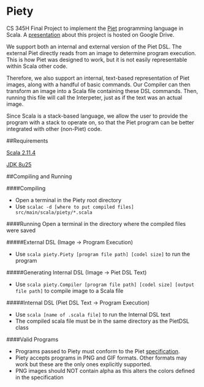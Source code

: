 Piety
=====

CS 345H Final Project to implement the [Piet](http://en.wikipedia.org/wiki/Esoteric_programming_language#Piet) programming language in Scala. A [presentation](https://docs.google.com/presentation/d/1hhwky73h1fhp_I9xM_D9acZCuDa9-0si0MR9dX6ohdk/edit?usp=sharing) about this project is hosted on Google Drive.

We support both an internal and external version of the Piet DSL. The external Piet directly reads from an image to determine program execution. This is how Piet was designed to work, but it is not easily representable within Scala other code. 

Therefore, we also support an internal, text-based representation of Piet images, along with a handful of basic commands. Our Compiler can then transform an image into a Scala file containing these DSL commands. Then, running this file will call the Interpeter, just as if the text was an actual image.

Since Scala is a stack-based language, we allow the user to provide the program with a stack to operate on, so that the Piet program can be better integrated with other (non-Piet) code.

##Requirements

[Scala 2.11.4](http://www.scala-lang.org/download/)

[JDK 8u25](http://www.oracle.com/technetwork/java/javase/downloads/jdk8-downloads-2133151.html)

##Compiling and Running

####Compiling
* Open a terminal in the Piety root directory
* Use `scalac -d [where to put compiled files] src/main/scala/piety/*.scala`
 
####Running
Open a terminal in the directory where the compiled files were saved

#####External DSL (Image -> Program Execution)
* Use `scala piety.Piety [program file path] [codel size]` to run the program

#####Generating Internal DSL (Image -> Piet DSL Text)
* Use `scala piety.Compiler [program file path] [codel size] [output file path]` to compile image to a Scala file

#####Internal DSL (Piet DSL Text -> Program Execution)
* Use `scala [name of .scala file]` to run the Internal DSL text
* The compiled scala file must be in the same directory as the PietDSL class

####Valid Programs
* Programs passed to Piety must conform to the Piet [specification](http://www.dangermouse.net/esoteric/piet.html).
* Piety accepts programs in PNG and GIF formats. Other formats may work but these are the only ones explicitly supported.
* PNG images should NOT contain alpha as this alters the colors defined in the specification
